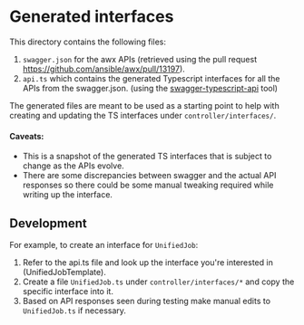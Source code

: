 # Generated interfaces

This directory contains the following files:

1. `swagger.json` for the awx APIs (retrieved using the pull request https://github.com/ansible/awx/pull/13197).
2. `api.ts` which contains the generated Typescript interfaces for all the APIs from the swagger.json. (using the [swagger-typescript-api](https://www.npmjs.com/package/swagger-typescript-api) tool)

The generated files are meant to be used as a starting point to help with creating and updating the TS interfaces under `controller/interfaces/`.

#### Caveats:

- This is a snapshot of the generated TS interfaces that is subject to change as the APIs evolve.
- There are some discrepancies between swagger and the actual API responses so there could be some manual tweaking required while writing up the interface.

## Development

For example, to create an interface for `UnifiedJob`:

1. Refer to the api.ts file and look up the interface you're interested in (UnifiedJobTemplate).
2. Create a file `UnifiedJob.ts` under `controller/interfaces/*` and copy the specific interface into it.
3. Based on API responses seen during testing make manual edits to `UnifiedJob.ts` if necessary.
